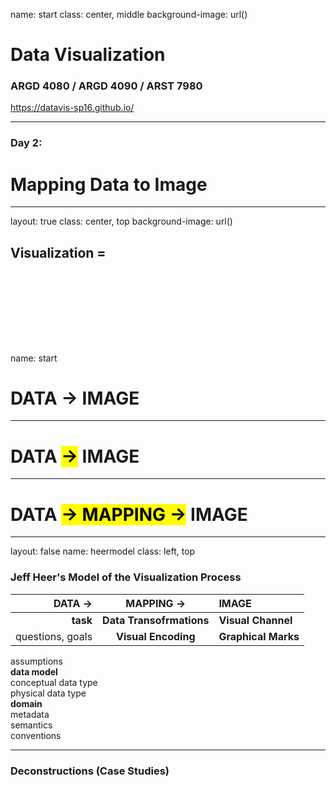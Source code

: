 name: start
class: center, middle
background-image: url()

# Data Visualization
                
### ARGD 4080 / ARGD 4090 / ARST 7980

<https://datavis-sp16.github.io/>

---

### Day 2:

# Mapping Data to Image

---
layout: true
class: center, top
background-image: url()

## Visualization = 
<br><br><br><br>
---
name: start

# DATA &rarr; IMAGE

---

# DATA <mark>&rarr;</mark> IMAGE

---

# DATA <mark>&rarr; MAPPING &rarr;</mark> IMAGE

---
layout: false
name: heermodel
class: left, top
        
### Jeff Heer's Model of the Visualization Process  

DATA &rarr;  | MAPPING &rarr;  | IMAGE
---: |:------:| :-------------
**task**  | **Data Transofrmations** | **Visual Channel**questions, goals  | **Visual Encoding** | **Graphical Marks**
assumptions  **data model**  conceptual data type  physical data type  **domain**  metadata  
semantics  
conventions  

---
### Deconstructions (Case Studies)




